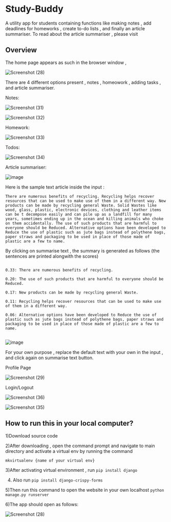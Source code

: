 # Study-Buddy
 A utility app for students containing functions like making notes , add deadlines for homeworks , create to-do lists , and finally an article summariser. To read about the article summariser , please visit 
 
## Overview
 
 The home page appears as such in the browser window ,
 
 
 ![Screenshot (28)](https://user-images.githubusercontent.com/91944643/183061155-39f34be3-3baf-4b3c-a5b0-7f231d3714e0.png)
 
 
 







 
 There are 4 different options present , notes , homeowork , adding tasks , and article summariser.
 
 Notes: 
 
 
 ![Screenshot (31)](https://user-images.githubusercontent.com/91944643/183062396-c561a41e-66d6-4fe4-a01f-deca7507e7c5.png)

![Screenshot (32)](https://user-images.githubusercontent.com/91944643/183062420-45dcbb3c-8ee1-4224-8c97-cea9097b72cf.png)

 
 
 Homework:
 
  ![Screenshot (33)](https://user-images.githubusercontent.com/91944643/183061674-7a6bf89f-669c-4ff6-b457-2d143f447554.png)
  
 

 
 
 Todos:
 
 ![Screenshot (34)](https://user-images.githubusercontent.com/91944643/183062344-b9f13ace-539b-4c82-b4de-c4b39da8f6fa.png)

 
 
 
 
Article summariser:


![image](https://user-images.githubusercontent.com/91944643/183048673-1f033f87-422f-43ee-b23d-4cc656f55c9c.png)



Here is the sample text article inside the input :
```
There are numerous benefits of recycling. Recycling helps recover resources that can be used to make use of them in a different way. New products can be made by recycling general Waste. Solid Wastes like wood, glass, plastic, electronic devices, clothing and leather items can be t decompose easily and can pile up as a landfill for many years, sometimes ending up in the ocean and killing animals who choke on them accidentally. The use of such products that are harmful to everyone should be Reduced. Alternative options have been developed to Reduce the use of plastic such as jute bags instead of polythene bags, paper straws and packaging to be used in place of those made of plastic are a few to name.

```


By clicking on summarise text , the summary is generated as follows (the sentences are printed alongwith the scores) 

```

0.33: There are numerous benefits of recycling.

0.20: The use of such products that are harmful to everyone should be Reduced.

0.17: New products can be made by recycling general Waste.

0.11: Recycling helps recover resources that can be used to make use of them in a different way.

0.06: Alternative options have been developed to Reduce the use of plastic such as jute bags instead of polythene bags, paper straws and packaging to be used in place of those made of plastic are a few to name.


```





![image](https://user-images.githubusercontent.com/91944643/183048327-e6082b33-c776-4e02-b0d4-783163e70fea.png)



For your own purpose , replace the default text with your own in the input , and click again on summarise text button.





Profile Page

![Screenshot (29)](https://user-images.githubusercontent.com/91944643/183062495-0573efce-c523-4d30-a9c0-435cb32f2ab5.png)


Login/Logout


![Screenshot (36)](https://user-images.githubusercontent.com/91944643/183062248-e6cad79d-8988-4ccd-8d61-03b5d33b22a0.png)



![Screenshot (35)](https://user-images.githubusercontent.com/91944643/183062293-f3f9134f-f59f-4be0-8b03-90454686889f.png)



## How to run this in your local computer?

1)Download source code

2)After downloading , open the command prompt and navigate to main directory and activate a virtual env by running the command

```mkvirtualenv {name of your virtual env} ```

3)After activating virtual environment , run 
``` pip install django ```

4) Also run ```pip install django-crispy-forms```

5)Then run this command to open the website in your own localhost
```python manage.py runserver```

6)The app should open as follows:


 ![Screenshot (28)](https://user-images.githubusercontent.com/91944643/183061155-39f34be3-3baf-4b3c-a5b0-7f231d3714e0.png)



